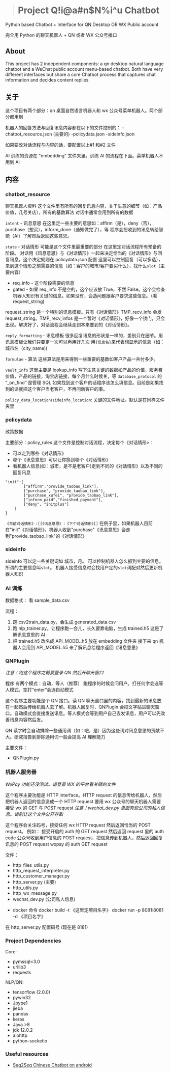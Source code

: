 > # **Project Q!i@a#n\$N%i^u Chatbot**

Python based Chatbot + Interface for QN Desktop OR WX Public account

完全用 Python 的聊天机器人 + QN 或者 WX 公众号接口

## About

This project has 2 independent components: a qn desktop natural language chatbot and a WeChat public account menu-based chatbot. Both have very different interfaces but share a core Chatbot process that captures chat information and decides content replies.

## 关于

这个项目有两个部分：qn 桌面自然语言机器人和 wx 公众号菜单机器人。两个部分都用到

机器人的回答方法与回复讯息内容都在以下的文件控制的：
-chatbot_resource.json (主要的)
-policydata.json
-sideinfo.json

如果要改对话流程与内容的话，要配置以上#1 和#2 文件

AI 训练的资源在 "embedding" 文件夹里。训练 AI 的流程在下面。菜单机器人不用到 AI

## 内容

### chatbot_resource

聊天机器人资料
这个文件里有所有的回复讯息内容，关于生意的细节（如：产品价值，几号关店），所有的基数算法
对话中通常会用到所有的数据

`intent` - 讯息意思
在这里定一些主要的意思如：affirm（是），deny（否），purchase（想买），inform_done（通知做完了），等
程序会把收到的讯息转给智能（AI）了解然后返回这些意思。

`state` - 对话情形
可能是这个文件里最重要的部分
在这里定对话流程所有预备的阶段。
对话用《讯息意思》与《对话情形》一起来决定恰当的《对话情形》与回复讯息。这个决定规则在 policydata.json 配置
这里可以控制回复（可以多选），来到这个情形之前需要的信息（如：客户的城市/客户要买什么），找什么`slot`（主要内容）

- req_info - 这个阶段需要的信息
- gated - 如果 req_info 不是空的，这个应该放 True，不然 False。这个会检查机器人知识有关键的信息。如果没有，会造问题跟客户要求这些信息。（看 request_string)

request_string 是一个特别的讯息模板。只有《对话情形》TMP_recv_info 会发 request_string。TMP_recv_infos 是一个暂时《对话情形》，好像一个锁门，只会出现。解决好了，对话流程会继续走到本来要到的《对话情形》。

`reply_formatting` - 讯息模板
很多回复讯息的形状是一样的，差别只在细节。用讯息模板让我们只要定一次可以再用好几次
用`{信息名}`来代表想显示的信息（如：城市名（city_name))

`formulae` - 算法
这些算法是用来得到一些重要的基数如客户产品一共付多少。

`vault_info`
这里主要是 lookup_info 写下生意关键的数据如产品的价值，服务费价值，产品的链接，淘宝店链接，每个月什么时候关，等
`database_protocol` 的 “\_on_find” 是管理 SQL 如果找到这个客户的话程序该怎么填信息。目前是如果找到的话就把这个客户当老客户，不再问新客户的事。

`policy_data_location`/`sideinfo_location`:
关键的文件地址。默认是在同样文件夹里

### policydata

政策数据

主要部分：policy_rules
这个文件是控制对话流程，决定每个《对话情形>：

- 可以走到哪些《对话情形》
- 哪个《讯息意思》可以让你换到哪个《对话情形》
- 看机器人信息(如：城市，是不是老客户)走到不同的《对话情形》以及不同的回复讯息

```
"init":[
        ["affirm","provide_taobao_link"],
        ["purchase", "provide_taobao_link"],
        ["purchase_xufei", "provide_taobao_link"],
        ["inform_paid","finished_payment"],
        ["deny", "initplus"]
    ]
}
```

`《目前对话情形》:[[《讯息意思》:《下个对话情形》]]`
在例子里，如果机器人目前在"init"《对话情形》，机器人收到"purchase"《讯息意思》会走到"provide_taobao_link"的《对话情形》

### sideinfo

sideinfo 可以定一些关键词如 城市，月。
可以控制机器人怎么抓到主要的信息。所谓的主要信息叫`slot`。
机器人接受信息时会找用户定的`slot`词配对然后更新机器人知识

### AI 训练

数据格式：
看 sample_data.csv

流程：

1. 跑 csv2train_data.py，会生成 generated_data.csv
2. 跑 nlp_trainer.py。让程序跑一会儿，长久要靠电脑，生成 trained.h5 这是了解讯息意思的 AI
3. 把 trained.h5 改名成 API_MODEL.h5 放在 embedding 文件夹
   接下来 qn 机器人会用到 API_MODEL.h5 来了解讯息给程序返回《讯息意思》

### QNPlugin

_注意！跑这个程序之前要登录 QN 然后开聊天窗口_

程序
有两个模式：自动，等人（推荐）
跑程序的时候会问用户。打任何字会选等人模式，空打“enter”会选自动模式

这个程序主要功能是个 QN 接口。读 QN 聊天窗口里的内容，找到最新的讯息放在一起然后传给机器人去了解。机器人回复时，QNPlugin 会把文字贴进聊天窗口。自动模式会直接发送讯息。等人模式会等到用户自己去发讯息，用户可以先改善讯息内容然后发。

QN 读字时会自动排除一些通用词（如：吧，是）因为这些词对讯息意思的贡献不大。研究报告到排除通用词一般会提高 AI 理解能力

主要文件：

- QNPlugin.py

### 机器人服务器

_WePay 功能还没测试。请登录 WX 的平台看关键的文件_

这个程序主要功能是 HTTP interface。HTTP request 的信息传给机器人，然后把机器人返回的信息造成一个 HTTP request
要用 wx 公众号的聊天机器人需要接受 wx 的 GET 与 POST request
_注意！wechat_dev.py 里面有些公司的私人信息。请别让这个文件公开存取_

这个程序会关注码号，接受任何 wx HTTP request 然后返回恰当的 POST request。
例如：
接受开启的 auth 的 GET request 然后返回 request 里的 auth code
公众号收到用户信息的 POST request，把信息传到机器人，然后返回回复讯息的 POST request
wxpay 的 auth GET request

文件：

- http_files_utils.py
- http_request_interpreter.py
- http_customer_manager.py
- http_server.py (主要)
- http_utils.py
- http_wx_message.py
- wechat_dev.py (公司私人信息)

* docker 命令
  docker build -t 《这里定项目名字》
  docker run -p 8081:8081 -d 《项目名字》

在 http_server.py 配置码号 (现在是 8181)

### Project Dependencies

Core:

- pymssql<3.0
- urllib3
- requests

NLP/QN:

- tensorflow (2.0.0)
- pywin32
- Jpype1
- jieba
- pandas
- keras
- Java >8
- jdk 12.0.2
- aiohttp
- python-socketio

### Useful resources

- [Seq2Seq Chinese Chatbot on android](http://www.shareditor.com/blogshow/?blogId=63)

